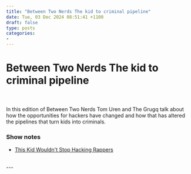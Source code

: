 ```yaml
---
title: "Between Two Nerds The kid to criminal pipeline"
date: Tue, 03 Dec 2024 08:51:41 +1100
draft: false
type: posts
categories: 
- 
---
```

# Between Two Nerds The kid to criminal pipeline

<br/>

<br/>
In this edition of Between Two Nerds Tom Uren and The Grugq talk about how the opportunities for hackers have changed and how that has altered the pipelines that turn kids into criminals.

### Show notes

-   [This Kid Wouldn't Stop Hacking Rappers](https://youtu.be/vyDt5NKAv_I)

<br/>
---
